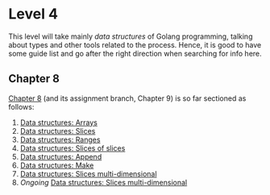 # Level 4
This level will take mainly _data structures_ of Golang programming, talking about types and other tools related to the process.
Hence, it is good to have some guide list and go after the right direction when searching for info here.

## Chapter 8
[Chapter 8](https://www.youtube.com/watch?v=i_3O4ooSVCM&list=PLCKpcjBB_VlBsxJ9IseNxFllf-UFEXOdg&index=59) (and its assignment branch, Chapter 9) is so far sectioned as follows:
1. [Data structures: Arrays](https://gitlab.com/krenak/golang-homework/-/blob/main/lvl5/ch8-1.go)
2. [Data structures: Slices](https://gitlab.com/krenak/golang-homework/-/blob/main/lvl5/ch8-2.go)
3. [Data structures: Ranges](https://gitlab.com/krenak/golang-homework/-/blob/main/lvl5/ch8-3.go)
4. [Data structures: Slices of slices](https://gitlab.com/krenak/golang-homework/-/blob/main/lvl5/ch8-3.go)
5. [Data structures: Append](https://gitlab.com/krenak/golang-homework/-/blob/main/lvl5/ch8-3.go)
6. [Data structures: Make](https://gitlab.com/krenak/golang-homework/-/blob/main/lvl5/ch8-6.go)
7. [Data structures: Slices multi-dimensional](https://gitlab.com/krenak/golang-homework/-/blob/main/lvl5/ch8-7.go)
8. _Ongoing_ [Data structures: Slices multi-dimensional](https://gitlab.com/krenak/golang-homework/-/blob/main/lvl5/ch8-8.go)

